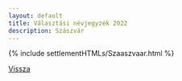 ```yaml
---
layout: default
title: Választási névjegyzék 2022
description: Szászvár
---
```


{% include settlementHTMLs/Szaaszvaar.html %}

[Vissza](../)